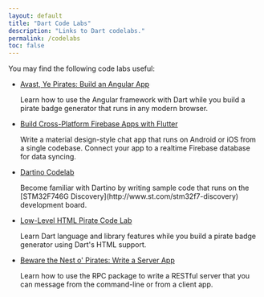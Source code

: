 ```yaml
---
layout: default
title: "Dart Code Labs"
description: "Links to Dart codelabs."
permalink: /codelabs
toc: false
---
```


You may find the following code labs useful:

* [Avast, Ye Pirates: Build an Angular App]({{site.webdev}}/codelabs/ng2/)
  <p>Learn how to use the Angular framework with Dart while you build a pirate
  badge generator that runs in any modern browser.</p>

* [Build Cross-Platform Firebase Apps with Flutter](https://codelabs.developers.google.com/codelabs/flutter/index.html?index=..%2F..%2Fio2016)
  <p>Write a material design-style chat app that runs on Android or iOS from a
  single codebase. Connect your app to a realtime Firebase database for data syncing.</p>

* [Dartino Codelab](https://dartino.org/codelab/)
  <p markdown="1">Become familiar with Dartino by writing sample code that runs on the
  [STM32F746G Discovery](http://www.st.com/stm32f7-discovery) development board.</p>

* [Low-Level HTML Pirate Code Lab]({{site.webdev}}/codelabs/darrrt/)
  <p>Learn Dart language and library features while you build a pirate badge generator
  using Dart's HTML support.</p>

* [Beware the Nest o' Pirates: Write a Server App](https://dart-lang.github.io/server/codelab/)
  <p>Learn how to use the RPC package to write a RESTful server that you
  can message from the command-line or from a client app.</p>
